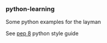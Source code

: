 ### python-learning

Some python examples for the layman 

See [pep 8](https://www.python.org/dev/peps/pep-0008/) python style guide 